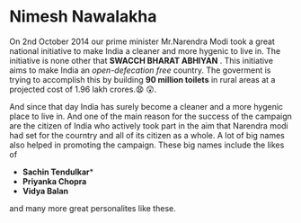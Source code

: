 # Nimesh Nawalakha

On 2nd October 2014 our prime minister Mr.Narendra Modi took a great national initiative to make India a cleaner and more hygenic to live in.
The initiative is none other that **SWACCH BHARAT ABHIYAN** . This initiative aims to make India an *open-defecation free* country.
The goverment is trying to accomplish this by building **90 million toilets** in rural areas at a projected cost of 1.96 lakh crores.:anguished:
:astonished:.

And since that day India has surely become a cleaner and a more hygenic place to live in. And one of the main reason for the success of the campaign are 
the citizen of India who actively took part in the aim that Narendra modi had set for the courntry and all of its citizen as a whole.
A lot of big names also helped in promoting the campaign. These big names include the likes of 
* **Sachin Tendulkar***
* **Priyanka Chopra**
* **Vidya Balan** 

and many more great personalites like these.
